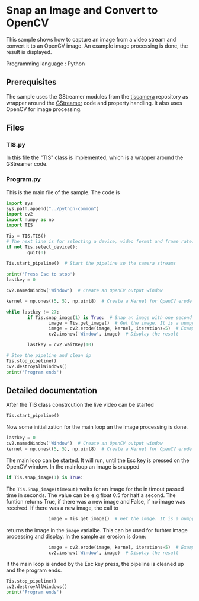 # Snap an Image and Convert to OpenCV
This sample shows how to capture an image from a video stream and convert it to an OpenCV image. An example image processing is done, the result is displayed.

Programming language : Python

## Prerequisites
The sample uses the GStreamer modules from the [tiscamera](https://github.com/TheImagingSource/tiscamera) repository as wrapper around the
[GStreamer](https://gstreamer.freedesktop.org/) code and property handling. It also uses OpenCV for image processing.

## Files
### TIS.py
In this file the "TIS" class is implemented, which is a wrapper around the GStreamer code. 
### Program.py
This is the main file of the sample. The code is
``` Python
import sys
sys.path.append("../python-common")
import cv2
import numpy as np
import TIS

Tis = TIS.TIS()
# The next line is for selecting a device, video format and frame rate.
if not Tis.select_device():
        quit(0)
        
Tis.start_pipeline()  # Start the pipeline so the camera streams

print('Press Esc to stop')
lastkey = 0

cv2.namedWindow('Window')  # Create an OpenCV output window

kernel = np.ones((5, 5), np.uint8)  # Create a Kernel for OpenCV erode function

while lastkey != 27:
        if Tis.snap_image(1) is True:  # Snap an image with one second timeout
                image = Tis.get_image()  # Get the image. It is a numpy array
                image = cv2.erode(image, kernel, iterations=5)  # Example OpenCV image processing
                cv2.imshow('Window', image)  # Display the result

        lastkey = cv2.waitKey(10)

# Stop the pipeline and clean ip
Tis.stop_pipeline()
cv2.destroyAllWindows()
print('Program ends')
``` 

## Detailed documentation

After the TIS class constrcution the live video can be started
``` Python
Tis.start_pipeline()
``` 
Now some initialization for the main loop an the image processing is done.
``` Python
lastkey = 0
cv2.namedWindow('Window')  # Create an OpenCV output window
kernel = np.ones((5, 5), np.uint8)  # Create a Kernel for OpenCV erode function
``` 
The main loop can be started. It will run, until the Esc key is pressed on the OpenCV window. In the mainloop an image is snapped

``` Python
if Tis.snap_image(1) is True:
``` 
The ```Tis.Snap_image(timeout)``` waits for an image for the in timout passed time in seconds. The value can be e.g float 0.5 for half a second. The funtion returns True, if there was a new image and False, if no image was received.
If there was a new image, the call to 
``` Python
                image = Tis.get_image()  # Get the image. It is a numpy array
``` 
returns the image in the ```image``` varialbe. This can be used for furhter image processing and display. In the sample an erosion is done:
``` Python
                image = cv2.erode(image, kernel, iterations=5)  # Example OpenCV image processing
                cv2.imshow('Window', image)  # Display the result
``` 

If the main loop is ended by the Esc key press, the pipeline is cleaned up and the program ends.
``` Python
Tis.stop_pipeline()
cv2.destroyAllWindows()
print('Program ends')
``` 





